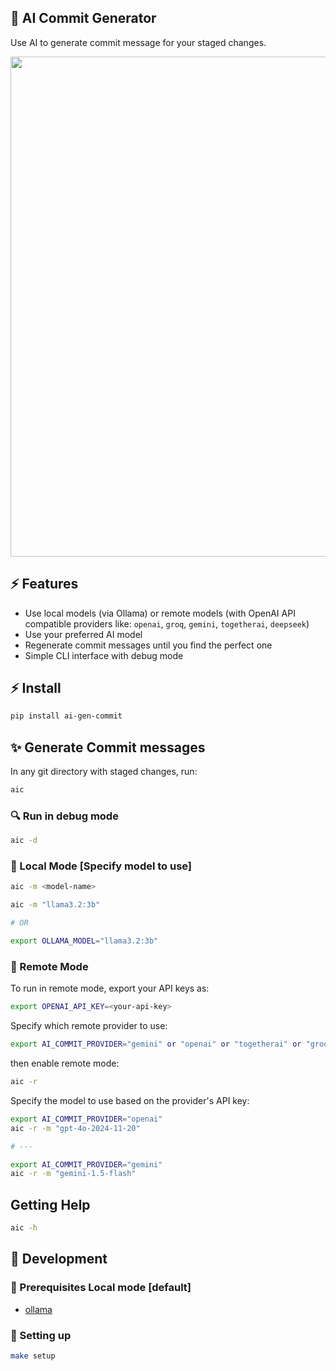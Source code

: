 ## 🐙 AI Commit Generator

Use AI to generate commit message for your staged changes.

<a href="https://youtu.be/1y2TohQdNbo">
<img src="https://i.imgur.com/cwdzCUw.gif" width="800">
</a>


## ⚡️ Features

- Use local models (via Ollama) or remote models (with OpenAI API compatible providers like:  `openai`, `groq`, `gemini`, `togetherai`, `deepseek`)
- Use your preferred AI model
- Regenerate commit messages until you find the perfect one
- Simple CLI interface with debug mode

## ⚡️ Install

```sh
pip install ai-gen-commit
```

## ✨ Generate Commit messages

In any git directory with staged changes, run:

```sh
aic
```

### 🔍 Run in debug mode

```sh
aic -d
```
### 🦙 Local Mode [Specify model to use]

```sh
aic -m <model-name>

aic -m "llama3.2:3b"

# OR

export OLLAMA_MODEL="llama3.2:3b"
```

### 🛜 Remote Mode

To run in remote mode, export your API keys as:

```sh
export OPENAI_API_KEY=<your-api-key>
```

Specify which remote provider to use:

```sh 
export AI_COMMIT_PROVIDER="gemini" or "openai" or "togetherai" or "groq" or "deepseek"
```

then enable remote mode:

```sh
aic -r
```

Specify the model to use based on the provider's API key:

```sh
export AI_COMMIT_PROVIDER="openai"
aic -r -m "gpt-4o-2024-11-20"

# ---

export AI_COMMIT_PROVIDER="gemini"
aic -r -m "gemini-1.5-flash"
```

## Getting Help

```sh
aic -h
```

## 🔨 Development

### 👀 Prerequisites Local mode [default]

- [ollama](https://ollama.dev/download)


### 🚀 Setting up

```sh
make setup
```
